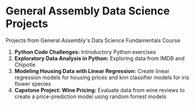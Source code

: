 # General Assembly Data Science Projects
Projects from General Assembly's Data Science Fundamentals Course

1. **Python Code Challenges:** Introductory Python exercises
2. **Exploratory Data Analysis in Python:** Exploring data from IMDB and Chipotle
3. **Modeling Housing Data with Linear Regression:** Create linear regression models for housing prices and knn classifier models for iris flower species
4. **Capstone Project: Wine Pricing:** Evaluate data from wine reviews to create a price-prediction model using random forrest models
